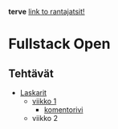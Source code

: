 **terve**
[link to rantajatsit!](https://rantajatsit.fi)

# Fullstack Open
## Tehtävät
 * [Laskarit](/laskarit)
	* [viikko 1](laskarit/viikko1)
		* [komentorivi](laskarit/viikko1/komentorivi.txt)
	* viikko 2


